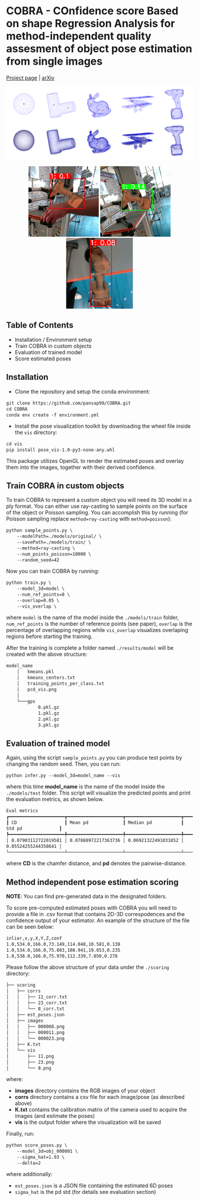 # COBRA - COnfidence score Based on shape Regression Analysis for method-independent quality assesment of object pose estimation from single images

[Project page](link) | [arXiv](link)


![COBRA_splash](./splash.png)

<p align="center">
  <img src="./demo/8.png" width="190" />
  <img src="./demo/23.png" width="190" /> 
  <img src="./demo/74.png" width="180" />
</p>

## Table of Contents

- Installation / Environment setup
- Train COBRA in custom objects
- Evaluation of trained model
- Score estimated poses



## Installation

- Clone the repository and setup the conda environment:
```
git clone https://github.com/pansap99/COBRA.git
cd COBRA
conda env create -f environment.yml
```
- Install the pose visualization toolkit by downloading the wheel file inside the ```vis``` directory:

```
cd vis
pip install pose_vis-1.0-py3-none-any.whl
```
This package utilizes OpenGL to render the estimated poses and overlay them into the images, together with their derived confidence.



## Train COBRA in custom objects

To train COBRA to represent a custom object you will need its 3D model in a ply format. You can either use ray-casting to sample points on the surface of the object or Poisson sampling. You can accomplish this by running (for Poisson sampling replace `method=ray-casting` with `method=poisson`):

```
python sample_points.py \
    --modelPath=./models/original/ \
    --savePath=./models/train/ \
    --method=ray-casting \
    --num_points_poisson=10000 \
    --random_seed=42
```

Now you can train COBRA by running:

```
python train.py \
    --model_3d=model \
    --num_ref_points=8 \
    --overlap=0.05 \
    --vis_overlap \
```

where ```model``` is the name of the model inside the `./models/train` folder, ```num_ref_points``` is the number of reference points (see paper), ```overlap``` is the percentage of overlapping regions while ```vis_overlap``` visualizes overlaping regions before starting the training.

After the training is complete a folder named ```./results/model``` will be created with the above structure:

```
model_name
    │   kmeans.pkl
    │   kmeans_centers.txt
    │   training_points_per_class.txt
    |   pcd_vis.png
    │
    └───gps
            0.pkl.gz
            1.pkl.gz
            2.pkl.gz
            3.pkl.gz
```

## Evaluation of trained model

Again, using the script ```sample_points.py``` you can produce test points by changing the random seed.
Then, you can run:

```
python infer.py --model_3d=model_name --vis
```
where this time **model_name** is the name of the model inside the ```./models/test``` folder. This script will visualize the predicted points and print the evaluation metrics, as shown below.

```
Eval metrics
┏━━━━━━━━━━━━━━━━━━━━━┳━━━━━━━━━━━━━━━━━━━━━┳━━━━━━━━━━━━━━━━━━━━━┳━━━━━━━━━━━━━━━━━━━━━┓
┃ CD                  ┃ Mean pd             ┃ Median pd           ┃ Std pd              ┃
┡━━━━━━━━━━━━━━━━━━━━━╇━━━━━━━━━━━━━━━━━━━━━╇━━━━━━━━━━━━━━━━━━━━━╇━━━━━━━━━━━━━━━━━━━━━┩
│ 0.07903112722019581 │ 0.07888972217363736 │ 0.06921322491031852 │ 0.05524255244358641 │
└─────────────────────┴─────────────────────┴─────────────────────┴─────────────────────┘
```
where **CD** is the chamfer distance, and **pd** denotes the pairwise-distance.

## Method independent pose estimation scoring


**NOTE**: You can find pre-generated data in the designated folders.

To score pre-computed estimated poses with COBRA you will need to provide a file in .csv format that contains 2D-3D correspodences and the confidence output of your estimator. An example of the structure of the file can be seen below:

```
inlier,x,y,X,Y,Z,conf
1.0,534.0,166.0,73.149,114.048,10.581,0.138
1.0,534.0,166.0,75.803,108.941,19.653,0.235
1.0,538.0,166.0,75.970,112.339,7.050,0.278
```

Please follow the above structure of your data under the ```./scoring``` directory:

```
├── scoring
│   ├── corrs
│   │   ├── 11_corr.txt
│   │   ├── 23_corr.txt
│   │   └── 8_corr.txt
│   ├── est_poses.json
│   ├── images
│   │   ├── 000008.png
│   │   ├── 000011.png
│   │   └── 000023.png
│   ├── K.txt
│   └── vis
│       ├── 11.png
│       ├── 23.png
│       └── 8.png

```
where:
- **images** directory contains the RGB images of your object
- **corrs** directory contains a csv file for each image/pose (as described above)
- **K.txt** contains the calibration matrix of the camera used to acquire the images (and estimate the poses)
- **vis** is the output folder where the visualization will be saved

Finally, run:
```
python score_poses.py \                                                                     
    --model_3d=obj_000001 \
    --sigma_hat=1.93 \
    --delta=2
```
where additionally:
- `est_poses.json` is a JSON file containing the estimated 6D poses
- `sigma_hat` is the pd std (for details see evaluation section)






